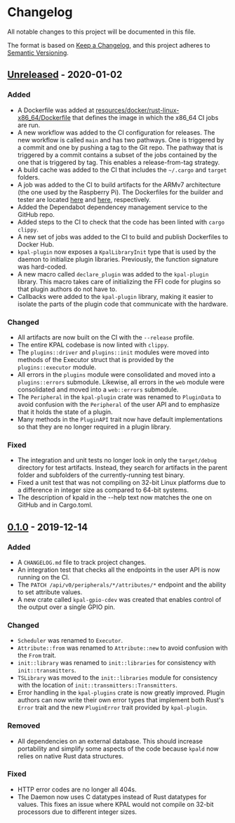 # Changelog
All notable changes to this project will be documented in this file.

The format is based on [Keep a Changelog](https://keepachangelog.com/en/1.0.0/), and this project
adheres to [Semantic Versioning](https://semver.org/spec/v2.0.0.html).

## [Unreleased] - 2020-01-02
### Added
- A Dockerfile was added at
  [resources/docker/rust-linux-x86_64/Dockerfile](resources/docker/rust-linux-x86_64/Dockerfile)
  that defines the image in which the x86_64 CI jobs are run.
- A new workflow was added to the CI configuration for releases. The new workflow is called `main`
  and has two pathways. One is triggered by a commit and one by pushing a tag to the Git repo. The
  pathway that is triggered by a commit contains a subset of the jobs contained by the one that is
  triggered by tag. This enables a release-from-tag strategy.
- A build cache was added to the CI that includes the `~/.cargo` and `target` folders.
- A job was added to the CI to build artifacts for the ARMv7 architecture (the one used by the
  Raspberry Pi). The Dockerfiles for the builder and tester are located
  [here](resources/docker/rust_cross_armv7-linux-x86_64/Dockerfile) and
  [here](resources/docker/kpal_tester-linux-armv7/Dockerfile), respectively.
- Added the Dependabot dependencey management service to the GitHub repo.
- Added steps to the CI to check that the code has been linted with `cargo clippy`.
- A new set of jobs was added to the CI to build and publish Dockerfiles to Docker Hub.
- `kpal-plugin` now exposes a `KpalLibraryInit` type that is used by the daemon to initialize
  plugin libraries. Previously, the function signature was hard-coded.
- A new macro called `declare_plugin` was added to the `kpal-plugin` library. This macro takes care
  of initializing the FFI code for plugins so that plugin authors do not have to.
- Callbacks were added to the `kpal-plugin` library, making it easier to isolate the parts of the
  plugin code that communicate with the hardware.

### Changed
- All artifacts are now built on the CI with the `--release` profile.
- The entire KPAL codebase is now linted with `clippy`.
- The `plugins::driver` and `plugins::init` modules were moved into methods of the Executor struct
  that is provided by the `plugins::executor` module.
- All errors in the `plugins` module were consolidated and moved into a `plugins::errors`
  submodule. Likewise, all errors in the `web` module were consolidated and moved into a
  `web::errors` submodule.
- The `Peripheral` in the `kpal-plugin` crate was renamed to `PluginData` to avoid confusion with
  the `Peripheral` of the user API and to emphasize that it holds the state of a plugin.
- Many methods in the `PluginAPI` trait now have default implementations so that they are no longer
  required in a plugin library.

### Fixed
- The integration and unit tests no longer look in only the `target/debug` directory for test
  artifacts. Instead, they search for artifacts in the parent folder and subfolders of the
  currently-running test binary.
- Fixed a unit test that was not compiling on 32-bit Linux platforms due to a difference in integer
  size as compared to 64-bit systems.
- The description of kpald in the --help text now matches the one on GitHub and in Cargo.toml.

## [0.1.0] - 2019-12-14
### Added
- A `CHANGELOG.md` file to track project changes.
- An integration test that checks all the endpoints in the user API is now running on the CI.
- The `PATCH /api/v0/peripherals/*/attributes/*` endpoint and the ability to set attribute values.
- A new crate called `kpal-gpio-cdev` was created that enables control of the output over a single
  GPIO pin.

### Changed
- `Scheduler` was renamed to `Executor`.
- `Attribute::from` was renamed to `Attribute::new` to avoid confusion with the `From` trait.
- `init::library` was renamed to `init::libraries` for consistency with `init::transmitters`.
- `TSLibrary` was moved to the `init::libraries` module for consistency with the location of
  `init::transmitters::Transmitters`.
- Error handling in the `kpal-plugins` crate is now greatly improved. Plugin authors can now write
  their own error types that implement both Rust's `Error` trait and the new `PluginError` trait
  provided by `kpal-plugin`.

### Removed
- All dependencies on an external database. This should increase portability and simplify some
  aspects of the code because `kpald` now relies on native Rust data structures.

### Fixed
- HTTP error codes are no longer all 404s.
- The Daemon now uses C datatypes instead of Rust datatypes for values. This fixes an issue where
  KPAL would not compile on 32-bit processors due to different integer sizes.

[Unreleased]: https://github.com/kmdouglass/kpal/compare/0.1.0...HEAD
[0.1.0]: https://github.com/kmdouglass/kpal/releases/tag/0.1.0

